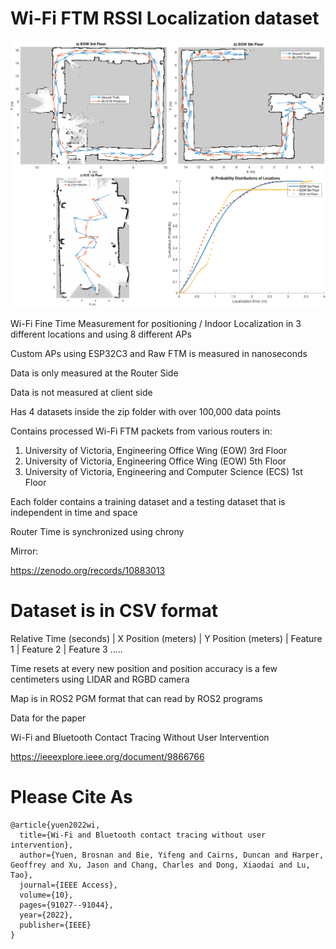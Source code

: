 # Wi-Fi FTM RSSI Localization dataset

![Localization Map](DatasetB.png)



Wi-Fi Fine Time Measurement for positioning / Indoor Localization in 3 different locations and using 8 different APs

Custom APs using ESP32C3 and Raw FTM is measured in nanoseconds

Data is only measured at the Router Side

Data is not measured at client side

Has 4 datasets inside the zip folder with over 100,000 data points

Contains processed Wi-Fi FTM packets from various routers in:  
1. University of Victoria, Engineering Office Wing (EOW) 3rd Floor
2. University of Victoria, Engineering Office Wing (EOW) 5th Floor
3. University of Victoria, Engineering and Computer Science (ECS) 1st Floor

Each folder contains a training dataset and a testing dataset that is independent in time and space

Router Time is synchronized using chrony

Mirror:

https://zenodo.org/records/10883013
 
# Dataset is in CSV format

Relative Time (seconds) | X Position (meters) | Y Position (meters) | Feature 1 | Feature 2 | Feature 3 .....
 
Time resets at every new position and position accuracy is a few centimeters using LIDAR and RGBD camera
 
Map is in ROS2 PGM format that can read by ROS2 programs

Data for the paper
 
Wi-Fi and Bluetooth Contact Tracing Without User Intervention

https://ieeexplore.ieee.org/document/9866766

# Please Cite As

```
@article{yuen2022wi,
  title={Wi-Fi and Bluetooth contact tracing without user intervention},
  author={Yuen, Brosnan and Bie, Yifeng and Cairns, Duncan and Harper, Geoffrey and Xu, Jason and Chang, Charles and Dong, Xiaodai and Lu, Tao},
  journal={IEEE Access},
  volume={10},
  pages={91027--91044},
  year={2022},
  publisher={IEEE}
}
```

